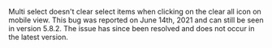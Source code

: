 Multi select doesn't clear select items when clicking on the clear all icon on mobile view. This bug was reported on June 14th, 2021 and can still be seen in version 5.8.2. The issue has since been resolved and does not occur in the latest version.
